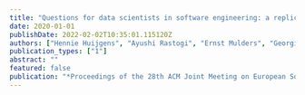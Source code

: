 ```yaml
---
title: "Questions for data scientists in software engineering: a replication"
date: 2020-01-01
publishDate: 2022-02-02T10:35:01.115120Z
authors: ["Hennie Huijgens", "Ayushi Rastogi", "Ernst Mulders", "Georgios Gousios", "Arie van Deursen"]
publication_types: ["1"]
abstract: ""
featured: false
publication: "*Proceedings of the 28th ACM Joint Meeting on European Software Engineering Conference and Symposium on the Foundations of Software Engineering*"
---
```



